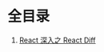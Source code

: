 # 全目录

1. [React 深入之 React Diff](https://github.com/pacofeng/frontend-interview/tree/master/react/README.md)
